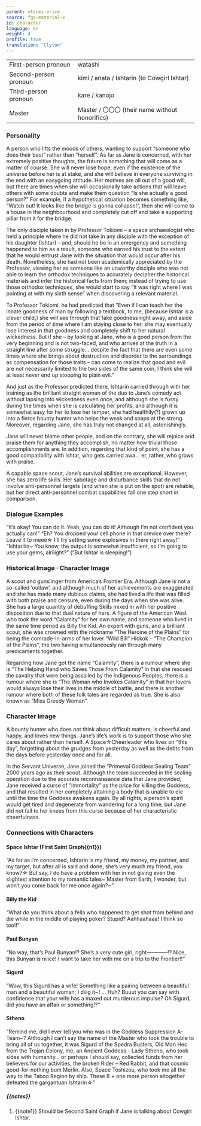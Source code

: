 ```yaml
---
parent: utsumi-erice
source: fgo-material-x
id: character
language: en
weight: 4
profile: true
translation: "Clyton"
---
```


<table>
  <tr><td>First-person pronoun</td><td>watashi</td></tr>
  <tr><td>Second-person pronoun</td><td>kimi / anata / Ishtarin (to Cowgirl Ishtar)</td></tr>
  <tr><td>Third-person pronoun</td><td>kare / kanojo</td></tr>
  <tr><td>Master</td><td>Master / 〇〇〇 (their name without honorifics)</td></tr>
</table>

### Personality

A person who lifts the moods of others, wanting to support “someone who does their best” rather than “herself”. As far as Jane is concerned, with her extremely positive thoughts, the future is something that will come as a matter of course. She will never lose hope, even if the existence of the universe before her is at stake, and she will believe in everyone surviving in the end with an easygoing attitude. Her motives are all out of a good will, but there are times when she will occasionally take actions that will leave others with some doubts and make them question “Is she actually a good person?” For example, if a hypothetical situation becomes something like, “Watch out! It looks like the bridge is gonna collapse!”, then she will come to a house in the neighbourhood and completely cut off and take a supporting pillar from it for the bridge.

The only disciple taken in by Professor Tokiomi – a space archaeologist who held a principle where he did not take in any disciple with the exception of his daughter (Ishtar) – and, should he be in an emergency and something happened to him as a result, someone who earned his trust to the extent that he would entrust Jane with the situation that would occur after his death. Nonetheless, she had not been academically appreciated by the Professor, viewing her as someone like an unworthy disciple who was not able to learn the orthodox techniques to accurately decipher the historical materials and infer the historical facts from them; instead of trying to use those orthodox techniques, she would start to say “It was right where I was pointing at with my sixth sense” when discovering a relevant material.

To Professor Tokiomi, he had predicted that “Even if I can teach her the innate goodness of man by following a textbook, to me, (because Ishtar is a clever child,) she will see through that fake goodness right away, and aside from the period of time where I am staying close to her, she may eventually lose interest in that goodness and completely shift to her natural wickedness. But if she – by looking at Jane, who is a good person from the very beginning and is not two-faced, and who arrives at the truth in a straight line after some struggle… despite the fact that there are even some times where she brings about destruction and disorder to the surroundings as compensation for those traits – can come to realize that good and evil are not necessarily limited to the two sides of the same coin, I think she will at least never end up stooping to plain evil.”

And just as the Professor predicted there, Ishtarin carried through with her training as the brilliant straight woman of the duo to Jane’s comedy act without lapsing into wickedness even once, and although she is fussy during the times when she is calculating her profits, and although it is somewhat easy for her to lose her temper, she had healthily(?) grown up into a fierce bounty hunter who helps the weak and snaps at the strong.
Moreover, regarding Jane, she has truly not changed at all, astonishingly.

Jane will never blame other people, and on the contrary, she will rejoice and praise them for anything they accomplish, no matter how trivial those accomplishments are. In addition, regarding that kind of point, she has a good compatibility with Ishtar, who gets carried awa… er, rather, who grows with praise.

A capable space scout, Jane’s survival abilities are exceptional. However, she has zero life skills. Her sabotage and disturbance skills that do not involve anti-personnel targets (and when she is put on the spot) are reliable, but her direct anti-personnel combat capabilities fall one step short in comparison.

### Dialogue Examples

“It’s okay! You can do it. Yeah, you can do it! Although I’m not confident you actually can!”
“Eh? You dropped your cell phone in that crevice over there? Leave it to meee☆
I’ll try setting some explosives in there right away!”
“Ishtariiin~
You know, the output is somewhat insufficient, so I’m going to use your gems, alriiight?” (“But Ishtar is sleeping!”)

### Historical Image · Character Image

A scout and gunslinger from America’s Frontier Era. Although Jane is not a so-called ‘outlaw’, and although much of her achievements are exaggerated and she has made many dubious claims, she had lived a life that was filled with both praise and censure, even during the days when she was alive. She has a large quantity of debuffing Skills mixed in with her positive disposition due to that dual nature of hers. A figure of the American West who took the word “Calamity” for her own name, and someone who lived in the same time period as Billy the Kid. An expert with guns, and a brilliant scout, she was crowned with the nickname “The Heroine of the Plains” for being the comrade-in-arms of her lover “Wild Bill” Hickok – “The Champion of the Plains”, the two having simultaneously ran through many predicaments together.

Regarding how Jane got the name “Calamity”, there is a rumour where she is “The Helping Hand who Saves Those From Calamity” in that she rescued the cavalry that were being assailed by the Indigenous Peoples, there is a rumour where she is “The Woman who Invokes Calamity” in that her lovers would always lose their lives in the middle of battle, and there is another rumour where both of these folk tales are regarded as true. She is also known as “Miss Greedy Woman”.

### Character Image

A bounty hunter who does not think about difficult matters, is cheerful and happy, and loves new things. Jane’s life’s work is to support those who she cares about rather than herself. A Space☆Cheerleader who lives on “this day”, forgetting about the grudges from yesterday as well as the debts from the days before yesterday once and for all.

In the Servant Universe, Jane joined the “Primeval Goddess Sealing Team” 2000 years ago as their scout. Although the team succeeded in the sealing operation due to the accurate reconnaissance data that Jane provided, Jane received a curse of “immortality” as the price for killing the Goddess, and that resulted in her completely attaining a body that is unable to die until the time the Goddess awakens again. By all rights, a person’s spirit would get tired and degenerate from wandering for a long time, but Jane did not fall to her knees from this curse because of her characteristic cheerfulness.

### Connections with Characters

#### Space Ishtar (First Saint Graph{{n1}})

“As far as I’m concerned, Ishtarin is my friend, my money, my partner, and my target, but after all is said and done, she’s very much my friend, you know?☆
But say, I do have a problem with her in not giving even the slightest attention to my romantic tales~
Master from Earth, I wonder, but won’t you come back for me once again?~”

#### Billy the Kid

“What do you think about a fella who happened to get shot from behind and die while in the middle of playing poker? Stupid? Aahhaahaaa! I think so too!!”

#### Paul Bunyan

“No way, that’s Paul Bunyan!? She’s a very cute girl, right————!? Nice, this Bunyan is niiice! I want to take her with me on a trip to the Frontier!!”

#### Sigurd

“Wow, this Sigurd has a wife! Something like a pairing between a beautiful man and a beautiful woman; I diiig it~!
… Huh? Buuut you can say with confidence that your wife has a maxed out murderous impulse? Oh Sigurd, did you have an affair or something!?”

#### Stheno

“Remind me, did I ever tell you who was in the Goddess Suppression A-Team~?
Although I can’t say the name of the Master who took the trouble to bring all of us together, it was Sigurd of the Spedra Busters, Old Man Hec from the Trojan Colony, me, an Ancient Goddess – Lady Stheno, who took sides with humanity… or perhaps I should say, collected funds from her believers for our activities, the broken Rider – Red Rabbit, and that cosmic good-for-nothing bum Merlin. Also, Space Toshizou, who took me all the way to the Taboo Region by ship. These 8 + one more person altogether defeated the gargantuan Ishtarin☆”

##### {{notes}}

1. {{note1}} Should be Second Saint Graph if Jane is talking about Cowgirl Ishtar.
